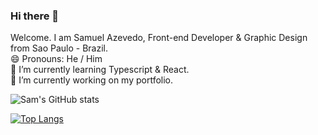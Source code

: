 ### Hi there 👋
Welcome.
I am Samuel Azevedo, Front-end Developer & Graphic Design from Sao Paulo - Brazil.<br/>
😄 Pronouns: He / Him <br/>
🌱 I’m currently learning Typescript & React. <br/>
🔭 I’m currently working on my portfolio.<br/>
<!--
**samazevedo/samazevedo** is a ✨ _special_ ✨ repository because its `README.md` (this file) appears on your GitHub profile.

Here are some ideas to get you started:

- 🔭 I’m currently working on ...
- 🌱 I’m currently learning ...
- 👯 I’m looking to collaborate on ...
- 🤔 I’m looking for help with ...
- 💬 Ask me about ...
- 📫 How to reach me: ...
- 😄 Pronouns: ...
- ⚡ Fun fact: ...
-->
![Sam's GitHub stats](https://github-readme-stats.vercel.app/api?username=samazevedo&show_icons=true&theme=merko&count_private=true) <br/>

[![Top Langs](https://github-readme-stats.vercel.app/api/top-langs/?username=samazevedo&langs_count=8)](https://github.com/anuraghazra/github-readme-stats) <br/>
